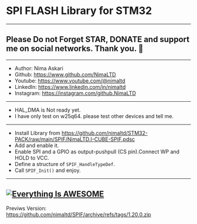 # SPI FLASH Library for STM32  
---  
## Please Do not Forget STAR, DONATE and support me on social networks. Thank you. :sparkling_heart:  
---   
-  Author:     Nima Askari  
-  Github:     https://www.github.com/NimaLTD
-  Youtube:    https://www.youtube.com/@nimaltd  
-  LinkedIn:   https://www.linkedin.com/in/nimaltd  
-  Instagram:  https://instagram.com/github.NimaLTD  
---  
- HAL_DMA is Not ready yet.   
- I have only test on w25q64. please test other devices and tell me.
---
* Install Library from https://github.com/nimaltd/STM32-PACK/raw/main/SPIF/NimaLTD.I-CUBE-SPIF.pdsc
* Add and enable it.
* Enable SPI and a GPIO as output-pushpull (CS pin).Connect WP and HOLD to VCC.
* Define a structure of `SPIF_HandleTypeDef`.
* Call `SPIF_Init()` and enjoy.
---
[![Everything Is AWESOME](https://img.youtube.com/vi//watch?v=_baNId6cDi4/0.jpg)]([https://www.youtube.com//watch?v=_baNId6cDi4](https://www.youtube.com/watch?v=_baNId6cDi4) "Everything Is AWESOME")
---
Previws Version: https://github.com/nimaltd/SPIF/archive/refs/tags/1.20.0.zip 


